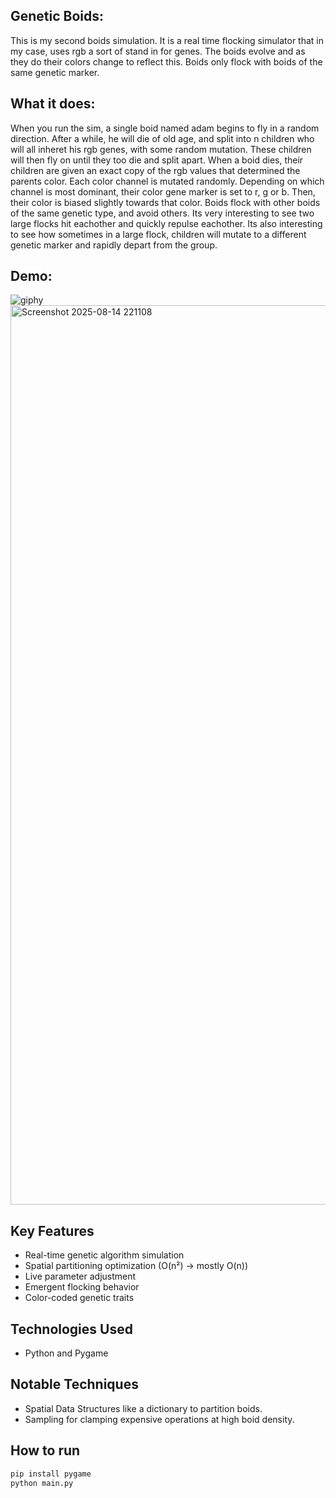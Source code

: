 ## Genetic Boids:
This is my second boids simulation. It is a real time flocking simulator that in my case, uses rgb a sort of stand in for genes. The boids evolve and as they do their colors change to reflect this. Boids only flock with boids of the same genetic marker.

## What it does:
When you run the sim, a single boid named adam begins to fly in a random direction. After a while, he will die of old age, and split into n children who will all inheret his rgb genes, with some random mutation. These children will then fly on until they too die and split apart.
When a boid dies, their children are given an exact copy of the rgb values that determined the parents color. Each color channel is mutated randomly. Depending on which channel is most dominant, their color gene marker is set to r, g or b. Then, their color is biased slightly
towards that color. Boids flock with other boids of the same genetic type, and avoid others. Its very interesting to see two large flocks hit eachother and quickly repulse eachother. Its also interesting to see how sometimes in a large flock, children will mutate to a different
genetic marker and rapidly depart from the group. 

## Demo:
![giphy](https://github.com/user-attachments/assets/5dd8644e-1970-475c-b73c-a56de93756f5)
<img width="2559" height="1439" alt="Screenshot 2025-08-14 221108" src="https://github.com/user-attachments/assets/ea54332b-7ee9-4c91-bcc7-affaf72e82db" />



## Key Features
- Real-time genetic algorithm simulation
- Spatial partitioning optimization (O(n²) → mostly O(n))
- Live parameter adjustment
- Emergent flocking behavior
- Color-coded genetic traits

## Technologies Used
- Python and Pygame

## Notable Techniques 
- Spatial Data Structures like a dictionary to partition boids.
- Sampling for clamping expensive operations at high boid density.

## How to run
```bash
pip install pygame
python main.py




